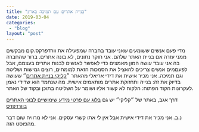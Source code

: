 ```yaml
---
title: "בניית אתרים עם תמיכה בארץ"
date: 2019-03-04
categories: 
 - "blog"
layout: "post"
---
```


מדי פעם אנשים ששומעים שאני עובד בחברה שמפעילה את וורדפרקס.קום מבקשים ממני עזרה אם בניית האתר שלהם. אני חוקר נתונים, לא בונה אתרים. ברור שהחברה בה אני עובד עושה המון מאמצים כדי לאפשר לאנשים לבנות אתרים בעצמם, אבל לפעםמים אנשים צריכים להאציל את הסמכות הזאת למומחים, רוצים גמישות ושליטה וגם תמיכה. אני מכיר אישית את דידי אריאלי מהאתר ״[קליקי בניית אתרים](https://www.clicky.co.il/)״ שעושה בדיוק את זה: בנייה ותחזוקת אתרים מותאמים אישית. מה שנחמד הוא שדידי נאמן לעקרונות הקוד הפתוח: הלקוח לא קשור אליו ושומר על השליטה בתוכן ובקוד של האתר. <br>

דרך אגב, באתר של ״קליקי״ יש גם [בלוג עם פרטי מידע שימושיים לבוני האתרים בוורדפרס](https://www.clicky.co.il/key-to-the-digital-world/) 

נ.ב. אני מכיר את דידי אישית אבל אין לי אתו קשרי עסקים. אני לא מרוויח שום דבר מהפוסט הזה.

